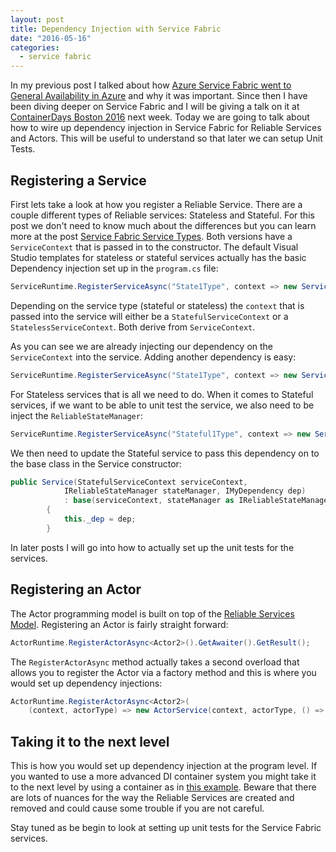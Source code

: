 ```yaml
---
layout: post
title: Dependency Injection with Service Fabric
date: "2016-05-16"
categories:
  - service fabric
---
```


In my previous post I talked about how [Azure Service Fabric went to General Availability in Azure](/posts/Thoughts-on-Microsoft-Build-2016/) and why it was important.  Since then I have been diving deeper on Service Fabric and I will be giving a talk on it at [ContainerDays Boston 2016](http://dynamicinfradays.org/events/2016-boston/) next week.  Today we are going to talk about how to wire up dependency injection in Service Fabric for Reliable Services and Actors. This will be useful to understand so that later we can setup Unit Tests.

## Registering a Service 
First lets take a look at how you register a Reliable Service.  There are a couple different types of Reliable services: Stateless and Stateful.  For this post we don't need to know much about the differences but you can learn more at the post [Service Fabric Service Types](/posts/Service-Fabric-Service-Types/).   Both versions have a ```ServiceContext``` that is passed in to the constructor.  The default Visual Studio templates for stateless or stateful services actually has the basic Dependency injection set up in the ```program.cs``` file:

```csharp
ServiceRuntime.RegisterServiceAsync("State1Type", context => new Service(context)).GetAwaiter().GetResult();
```

Depending on the service type (stateful or stateless) the ```context``` that is passed into the service will either be a ```StatefulServiceContext``` or a ```StatelessServiceContext```.  Both derive from ```ServiceContext```.

As you can see we are already injecting our dependency on the ```ServiceContext``` into the service. Adding another dependency is easy:

```csharp
ServiceRuntime.RegisterServiceAsync("State1Type", context => new Service(context, new MyNewDependency())).GetAwaiter().GetResult();
```

For Stateless services that is all we need to do.  When it comes to Stateful services, if we want to be able to unit test the service, we also need to be inject the ```ReliableStateManager```:

```csharp
ServiceRuntime.RegisterServiceAsync("Stateful1Type", context => new Service(context, new ReliableStateManager(context), new MyNewDependency())).GetAwaiter().GetResult();
```

We then need to update the Stateful service to pass this dependency on to the base class in the Service constructor:

```csharp
public Service(StatefulServiceContext serviceContext,
            IReliableStateManager stateManager, IMyDependency dep)
            : base(serviceContext, stateManager as IReliableStateManagerReplica)
        {
            this._dep = dep;
        }
```

In later posts I will go into how to actually set up the unit tests for the services.  

## Registering an Actor
The Actor programming model is built on top of the [Reliable Services Model](/posts/Service-Fabric-Service-Types#stateful-service-fabric-programming-models).  Registering an Actor is fairly straight forward:

```csharp
ActorRuntime.RegisterActorAsync<Actor2>().GetAwaiter().GetResult();
```

The ```RegisterActorAsync``` method actually takes a second overload that allows you to register the Actor via a factory method and this is where you would set up dependency injections:

```csharp
ActorRuntime.RegisterActorAsync<Actor2>(
    (context, actorType) => new ActorService(context, actorType, () => new Actor2(new MyDependency()))).GetAwaiter().GetResult();
```

## Taking it to the next level
This is how you would set up dependency injection at the program level.  If you wanted to use a more advanced DI container system you might take it to the next level by using a container as in [this example](http://stackoverflow.com/a/35900027/697126).  Beware that there are lots of nuances for the way the Reliable Services are created and removed and could cause some trouble if you are not careful.  

Stay tuned as be begin to look at setting up unit tests for the Service Fabric services.  